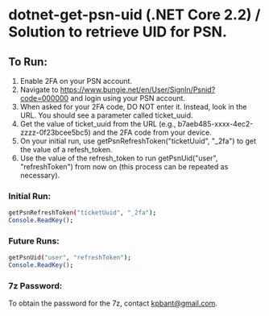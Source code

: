 # dotnet-get-psn-uid (.NET Core 2.2) / Solution to retrieve UID for PSN.

## To Run:
  1. Enable 2FA on your PSN account.
  2. Navigate to https://www.bungie.net/en/User/SignIn/Psnid?code=000000 and login using your PSN account.
  3. When asked for your 2FA code, DO NOT enter it. Instead, look in the URL. You should see a parameter called ticket_uuid.
  4. Get the value of ticket_uuid from the URL (e.g., b7aeb485-xxxx-4ec2-zzzz-0f23bcee5bc5) and the 2FA code from your device.
  5. On your initial run, use getPsnRefreshToken("ticketUuid", "_2fa") to get the value of a refesh_token.
  6. Use the value of the refresh_token to run getPsnUid("user", "refreshToken") from now on (this process can be repeated as necessary).

### Initial Run:
```sh
getPsnRefreshToken("ticketUuid", "_2fa");
Console.ReadKey();
```

### Future Runs:
```sh
getPsnUid("user", "refreshToken");
Console.ReadKey();
```

### 7z Password:
To obtain the password for the 7z, contact kpbant@gmail.com.
